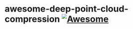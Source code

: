#  awesome-deep-point-cloud-compression [![Awesome](https://awesome.re/badge.svg)](https://awesome.re)